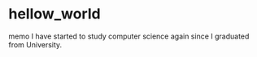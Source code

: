 # hellow_world
memo
I have started to study computer science again since I graduated from University.
